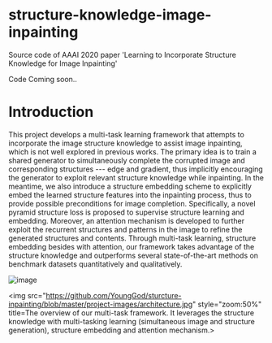 # structure-knowledge-image-inpainting
Source code of AAAI 2020 paper 'Learning to Incorporate Structure Knowledge for Image Inpainting'

Code Coming soon..

# Introduction
This project develops a multi-task learning framework that attempts to incorporate the image structure knowledge to assist image inpainting, which is not well explored in previous works. The primary idea is to train a shared generator to simultaneously complete the corrupted image and corresponding structures --- edge and gradient, thus implicitly encouraging the generator to exploit relevant structure knowledge while inpainting. In the meantime, we also introduce a structure embedding scheme to explicitly embed the learned structure features into the inpainting process, thus to provide possible preconditions for image completion. Specifically, a novel pyramid structure loss is proposed to supervise structure learning and embedding. Moreover, an attention mechanism is developed to further exploit the recurrent structures and patterns in the image to refine the generated structures and contents. Through multi-task learning, structure embedding besides with attention, our framework takes advantage of the structure knowledge and outperforms several state-of-the-art methods on benchmark datasets quantitatively and qualitatively.

![image](https://github.com/YoungGod/sturcture-inpainting/blob/master/project-images/architecture.jpg)

<img src="https://github.com/YoungGod/sturcture-inpainting/blob/master/project-images/architecture.jpg" style="zoom:50%" title=The overview of our multi-task framework. It leverages the structure knowledge with multi-tasking learning (simultaneous image and structure generation), structure embedding and attention mechanism.>
